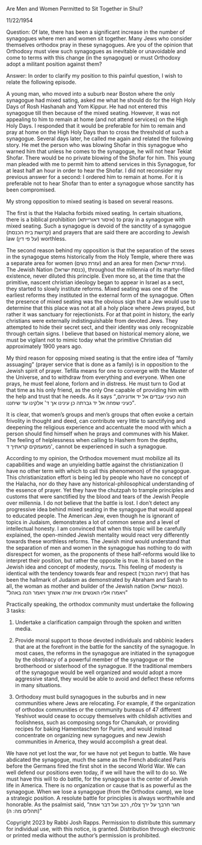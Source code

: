 Are Men and Women Permitted to Sit Together in Shul?

11/22/1954

Question: Of late, there has been a significant increase in the number of synagogues where men and women sit together. Many Jews who consider themselves orthodox pray in these synagogues. Are you of the opinion that Orthodoxy must view such synagogues as inevitable or unavoidable and come to terms with this change (in the synagogue) or must Orthodoxy adopt a militant position against them?

Answer: In order to clarify my position to this painful question, I wish to relate the following episode.

A young man, who moved into a suburb near Boston where the only synagogue had mixed sating, asked me what he should do for the High Holy Days of Rosh Hashanah and Yom Kippur. He had not entered this synagogue till then because of the mixed seating. However, it was not appealing to him to remain at home (and not attend services) on the High Holy Days. I responded that it would be preferable for him to remain and pray at home on the High Holy Days than to cross the threshold of such a synagogue. Several days later, he called me again and related the following story. He met the person who was blowing Shofar in this synagogue who warned him that unless he comes to the synagogue, he will not hear Tekiat Shofar. There would be no private blowing of the Shofar for him. This young man pleaded with me to permit him to attend services in this Synagogue, for at least half an hour in order to hear the Shofar. I did not reconsider my previous answer for a second: I ordered him to remain at home. For it is preferable not to hear Shofar than to enter a synagogue whose sanctity has been compromised.

My strong opposition to mixed seating is based on several reasons.

The first is that the Halacha forbids mixed seating. In certain situations, there is a biblical prohibition (איסור דאורייתא) to pray in a synagogue with mixed seating. Such a synagogue is devoid of the sanctity of a synagogue (קדושת בית הכנסת) and prayers that are said there are according to Jewish law (על פי דין) worthless.

The second reason behind my opposition is that the separation of the sexes in the synagogue stems historically from the Holy Temple, where there was a separate area for women (עזרת נשים) and an area for men (עזרת ישראל). The Jewish Nation (כנסת ישראל), throughout the millennia of its martyr-filled existence, never diluted this principle. Even more so, at the time that the primitive, nascent christian ideology began to appear in Israel as a sect, they started to slowly institute reforms. Mixed seating was one of the earliest reforms they instituted in the external form of the synagogue. Often the presence of mixed seating was the obvious sign that a Jew would use to determine that this place was not at all a holy place where Jews prayed, but rather it was sanctuary for rejectionists. For at that point in history, the early christians were externally indistinguishable from devoted Jews. They attempted to hide their secret sect, and their identity was only recognizable through certain signs. I believe that based on historical memory alone, we must be vigilant not to mimic today what the primitive Christian did approximately 1900 years ago.

My third reason for opposing mixed seating is that the entire idea of “family assuaging” (prayer service that is done as a family) is in opposition to the Jewish spirit of prayer. Tefilla means for one to converge with the Master of the Universe, and to withdraw from everything and everyone. When one prays, he must feel alone, forlorn and in distress. He must turn to God at that time as his only friend, as the only One capable of providing him with the help and trust that he needs. As it says “הנה כעיני עבדים אל יד אדוניהם, כעיני שפחה אל יד גברתה כן עינינו אך ד' אלקינו עד שיחננו”.

It is clear, that women’s groups and men’s groups that often evoke a certain frivolity in thought and deed, can contribute very little to sanctifying and deepening the religious experience and accentuate the mood with which a person should find himself when he prays and communes with his Maker. The feeling of helplessness when calling to Hashem from the depths, ממעמקים קראתיך ד', cannot be experienced in such a synagogue.

According to my opinion, the Orthodox movement must mobilize all its capabilities and wage an unyielding battle against the christianization (I have no other term with which to call this phenomenon) of the synagogue. This christianization effort is being led by people who have no concept of the Halacha, nor do they have any historical-philosophical understanding of the essence of prayer. Yet they have the chutzpah to trample principles and customs that were sanctified by the blood and tears of the Jewish People over millennia. I do not believe that the battle is lost. I don’t detect any progressive idea behind mixed seating in the synagogue that would appeal to educated people. The American Jew, even though he is ignorant of topics in Judaism, demonstrates a lot of common sense and a level of intellectual honesty. I am convinced that when this topic will be carefully explained, the open-minded Jewish mentality would react very differently towards these worthless reforms. The Jewish mind would understand that the separation of men and women in the synagogue has nothing to do with disrespect for women, as the proponents of these half-reforms would like to interpret their position, but rather the opposite is true. It is based on the Jewish idea and concept of modesty, צניעות. This feeling of modesty is identical with the tendency towards fear and respect (יראת הכבוד) that has been the hallmark of Judaism as demonstrated by Abraham and Sarah to all, the woman as mother and builder of the Jewish nation (כנסת ישראל). “ויאמרו אליו האנשים איה שרה אשתך ויאמר הנה באהל”

Practically speaking, the orthodox community must undertake the following 3 tasks:

1)	Undertake a clarification campaign through the spoken and written media.  

2)	Provide moral support to those devoted individuals and rabbinic leaders that are at the forefront in the battle for the sanctity of the synagogue. In most cases, the reforms in the synagogue are initiated in the synagogue by the obstinacy of  a powerful member of the synagogue or the brotherhood or sisterhood of the synagogue. If the traditional members of the synagogue would be well organized and would adopt a more aggressive stand, they would be able to avoid and deflect these reforms in many situations.

3)	Orthodoxy must build synagogues in the suburbs and in new communities where Jews are relocating. For example, if the organization of orthodox communities or the community bureaus of 47 different Yeshivot would cease to occupy themselves with childish activities and foolishness, such as composing songs for Chanukah, or providing recipes for baking Hamentaschen for Purim, and would instead concentrate on organizing new synagogues and new Jewish communities in America, they would accomplish a great deal.

We have not yet lost the war, for we have not yet begun to battle. We have abdicated the synagogue, much the same as the French abdicated Paris before the Germans fired the first shot in the second World War. We can well defend our positions even today, if we will have the will to do so. We must have this will to do battle, for the synagogue is the center of Jewish life in America. There is no organization or cause that is as powerful as the synagogue. When we lose a synagogue (from the Orthodox camp), we lose a strategic position. A resolute battle for principles is always worthwhile and honorable. As the psalmist said, “חגר חרבך על ירך צלח, רכב ועל דבר אמת (תהלים מה: ה)”

Copyright 2023 by Rabbi Josh Rapps. Permission to distribute this summary for individual use, with this notice, is granted. Distribution through electronic or printed media without the author’s permission is prohibited.

